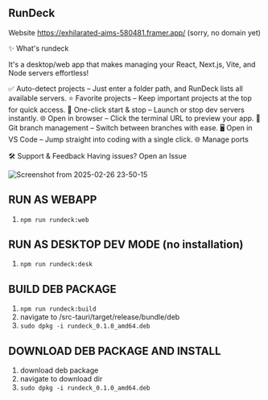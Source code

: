 ## RunDeck 

Website https://exhilarated-aims-580481.framer.app/ (sorry, no domain yet)

✨ What's rundeck

It's a desktop/web app that makes managing your React, Next.js, Vite, and Node servers effortless!

✅ Auto-detect projects – Just enter a folder path, and RunDeck lists all available servers.
⭐ Favorite projects – Keep important projects at the top for quick access.
🚀 One-click start & stop – Launch or stop dev servers instantly.
🌐 Open in browser – Click the terminal URL to preview your app.
🔁 Git branch management – Switch between branches with ease.
🖥 Open in VS Code – Jump straight into coding with a single click.
🌐 Manage ports

🛠 Support & Feedback
Having issues? Open an Issue

![Screenshot from 2025-02-26 23-50-15](https://github.com/user-attachments/assets/3d6e0403-37f8-4d4c-a3bc-cbf62581bf5b)

## RUN AS WEBAPP
1) ```npm run rundeck:web```

## RUN AS DESKTOP DEV MODE (no installation)
1) ```npm run rundeck:desk```

## BUILD DEB PACKAGE
1) ```npm run rundeck:build```
2) navigate to /src-tauri/target/release/bundle/deb
3) ```sudo dpkg -i rundeck_0.1.0_amd64.deb```

## DOWNLOAD DEB PACKAGE AND INSTALL
1) download deb package
2) navigate to download dir
3) ```sudo dpkg -i rundeck_0.1.0_amd64.deb```

